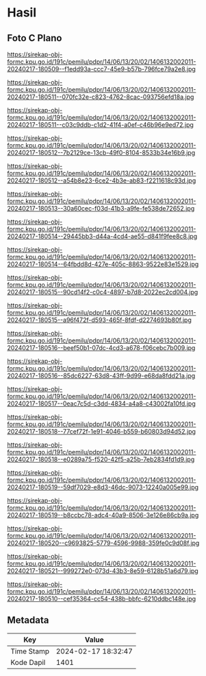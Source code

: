 # Hasil

## Foto C Plano

https://sirekap-obj-formc.kpu.go.id/191c/pemilu/pdpr/14/06/13/20/02/1406132002011-20240217-180509--f1edd93a-ccc7-45e9-b57b-796fce79a2e8.jpg

https://sirekap-obj-formc.kpu.go.id/191c/pemilu/pdpr/14/06/13/20/02/1406132002011-20240217-180511--070fc32e-c823-4762-8cac-093756efd18a.jpg

https://sirekap-obj-formc.kpu.go.id/191c/pemilu/pdpr/14/06/13/20/02/1406132002011-20240217-180511--c03c9ddb-c1d2-41f4-a0ef-c46b96e9ed72.jpg

https://sirekap-obj-formc.kpu.go.id/191c/pemilu/pdpr/14/06/13/20/02/1406132002011-20240217-180512--7b2129ce-13cb-49f0-8104-8533b34e16b9.jpg

https://sirekap-obj-formc.kpu.go.id/191c/pemilu/pdpr/14/06/13/20/02/1406132002011-20240217-180512--a54b8e23-6ce2-4b3e-ab83-f2211618c93d.jpg

https://sirekap-obj-formc.kpu.go.id/191c/pemilu/pdpr/14/06/13/20/02/1406132002011-20240217-180513--30a60cec-f03d-41b3-a9fe-fe538de72652.jpg

https://sirekap-obj-formc.kpu.go.id/191c/pemilu/pdpr/14/06/13/20/02/1406132002011-20240217-180514--29445bb3-d44a-4cd4-ae55-d841f9fee8c8.jpg

https://sirekap-obj-formc.kpu.go.id/191c/pemilu/pdpr/14/06/13/20/02/1406132002011-20240217-180514--64fbdd8d-427e-405c-8863-9522e83e1529.jpg

https://sirekap-obj-formc.kpu.go.id/191c/pemilu/pdpr/14/06/13/20/02/1406132002011-20240217-180515--90cd14f2-c0c4-4897-b7d8-2022ec2cd004.jpg

https://sirekap-obj-formc.kpu.go.id/191c/pemilu/pdpr/14/06/13/20/02/1406132002011-20240217-180515--a96f472f-d593-465f-8fdf-d2274693b80f.jpg

https://sirekap-obj-formc.kpu.go.id/191c/pemilu/pdpr/14/06/13/20/02/1406132002011-20240217-180516--beef50b1-07dc-4cd3-a678-f06cebc7b009.jpg

https://sirekap-obj-formc.kpu.go.id/191c/pemilu/pdpr/14/06/13/20/02/1406132002011-20240217-180516--85dc6227-63d8-43ff-9d99-e68da8fdd21a.jpg

https://sirekap-obj-formc.kpu.go.id/191c/pemilu/pdpr/14/06/13/20/02/1406132002011-20240217-180517--0eac7c5d-c3dd-4834-a4a8-c43002fa10fd.jpg

https://sirekap-obj-formc.kpu.go.id/191c/pemilu/pdpr/14/06/13/20/02/1406132002011-20240217-180518--77cef72f-1e91-4046-b559-b60803d94d52.jpg

https://sirekap-obj-formc.kpu.go.id/191c/pemilu/pdpr/14/06/13/20/02/1406132002011-20240217-180518--e0289a75-f520-42f5-a25b-7eb2834fd1d9.jpg

https://sirekap-obj-formc.kpu.go.id/191c/pemilu/pdpr/14/06/13/20/02/1406132002011-20240217-180519--59df7029-e8d3-46dc-9073-12240a005e99.jpg

https://sirekap-obj-formc.kpu.go.id/191c/pemilu/pdpr/14/06/13/20/02/1406132002011-20240217-180519--b8ccbc78-adc4-40a9-8506-3e126e86cb9a.jpg

https://sirekap-obj-formc.kpu.go.id/191c/pemilu/pdpr/14/06/13/20/02/1406132002011-20240217-180520--c9693825-5779-4596-9988-359fe0c9d08f.jpg

https://sirekap-obj-formc.kpu.go.id/191c/pemilu/pdpr/14/06/13/20/02/1406132002011-20240217-180521--999272e0-073d-43b3-8e59-6128b51a6d79.jpg

https://sirekap-obj-formc.kpu.go.id/191c/pemilu/pdpr/14/06/13/20/02/1406132002011-20240217-180510--cef35364-cc54-438b-bbfc-6210ddbc148e.jpg


## Metadata

| Key        | Value               |
| ---------- | ------------------- |
| Time Stamp | 2024-02-17 18:32:47 |
| Kode Dapil | 1401                |



